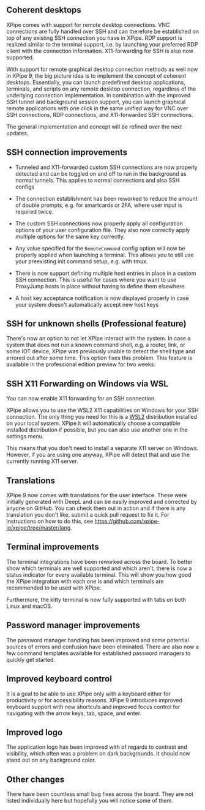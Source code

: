 ## Coherent desktops

XPipe comes with support for remote desktop connections. VNC connections are fully handled over SSH and can therefore be established on top of any existing SSH connection you have in XPipe. RDP support is realized similar to the terminal support, i.e. by launching your preferred RDP client with the connection information. X11-forwarding for SSH is also now supported.

With support for remote graphical desktop connection methods as well now in XPipe 9, the big picture idea is to implement the concept of coherent desktops. Essentially, you can launch predefined desktop applications, terminals, and scripts on any remote desktop connection, regardless of the underlying connection implementation. In combination with the improved SSH tunnel and background session support, you can launch graphical remote applications with one click in the same unified way for VNC over SSH connections, RDP connections, and X11-forwarded SSH connections.

The general implementation and concept will be refined over the next updates.

## SSH connection improvements

- Tunneled and X11-forwarded custom SSH connections are now properly detected and can be toggled on and off to run in the background as normal tunnels. This applies to normal connections and also SSH configs

- The connection establishment has been reworked to reduce the amount of double prompts, e.g. for smartcards or 2FA, where user input is required twice. 

- The custom SSH connections now properly apply all configuration options of your user configuration file. They also now correctly apply multiple options for the same key correctly.

- Any value specified for the `RemoteCommand` config option will now be properly applied when launching a terminal. This allows you to still use your preexisting init command setup, e.g. with tmux.

- There is now support defining multiple host entries in place in a custom SSH connection. This is useful for cases where you want to use ProxyJump hosts in place without having to define them elsewhere.

- A host key acceptance notification is now displayed properly in case your system doesn't automatically accept new host keys

## SSH for unknown shells (Professional feature)

There's now an option to not let XPipe interact with the system. In case a system that does not run a known command shell, e.g. a router, link, or some IOT device, XPipe was previously unable to detect the shell type and errored out after some time. This option fixes this problem. This feature is available in the professional edition preview for two weeks.

## SSH X11 Forwarding on Windows via WSL

You can now enable X11 forwarding for an SSH connection.

XPipe allows you to use the WSL2 X11 capabilities on Windows for your SSH connection. The only thing you need for this is a [WSL2](https://learn.microsoft.com/en-us/windows/wsl/install) distribution installed on your local system. XPipe it will automatically choose a compatible installed distribution if possible, but you can also use another one in the settings menu.

This means that you don't need to install a separate X11 server on Windows. However, if you are using one anyway, XPipe will detect that and use the currently running X11 server.

## Translations

XPipe 9 now comes with translations for the user interface. These were initially generated with DeepL and can be easily improved and corrected by anyone on GitHub. You can check them out in action and if there is any translation you don't like, submit a quick pull request to fix it. For instructions on how to do this, see https://github.com/xpipe-io/xpipe/tree/master/lang.

## Terminal improvements

The terminal integrations have been reworked across the board. To better show which terminals are well supported and which aren't, there is now a status indicator for every available terminal. This will show you how good the XPipe integration with each one is and which terminals are recommended to be used with XPipe. 

Furthermore, the kitty terminal is now fully supported with tabs on both Linux and macOS.

## Password manager improvements

The password manager handling has been improved and some potential sources of errors and confusion have been eliminated. There are also now a few command templates available for established password managers to quickly get started.

## Improved keyboard control

It is a goal to be able to use XPipe only with a keyboard either for productivity or for accessibility reasons. XPipe 9 introduces improved keyboard support with new shortcuts and improved focus control for navigating with the arrow keys, tab, space, and enter.

## Improved logo

The application logo has been improved with of regards to contrast and visibility, which often was a problem on dark backgrounds. It should now stand out on any background color.

## Other changes

There have been countless small bug fixes across the board. They are not listed individually here but hopefully you will notice some of them.

